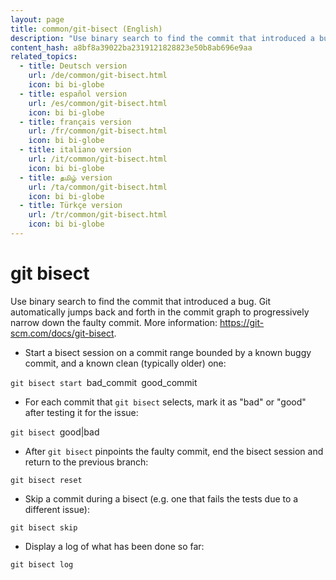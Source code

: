 ```yaml
---
layout: page
title: common/git-bisect (English)
description: "Use binary search to find the commit that introduced a bug."
content_hash: a8bf8a39022ba2319121828823e50b8ab696e9aa
related_topics:
  - title: Deutsch version
    url: /de/common/git-bisect.html
    icon: bi bi-globe
  - title: español version
    url: /es/common/git-bisect.html
    icon: bi bi-globe
  - title: français version
    url: /fr/common/git-bisect.html
    icon: bi bi-globe
  - title: italiano version
    url: /it/common/git-bisect.html
    icon: bi bi-globe
  - title: தமிழ் version
    url: /ta/common/git-bisect.html
    icon: bi bi-globe
  - title: Türkçe version
    url: /tr/common/git-bisect.html
    icon: bi bi-globe
---
```

# git bisect

Use binary search to find the commit that introduced a bug.
Git automatically jumps back and forth in the commit graph to progressively narrow down the faulty commit.
More information: <https://git-scm.com/docs/git-bisect>.

- Start a bisect session on a commit range bounded by a known buggy commit, and a known clean (typically older) one:

`git bisect start `<span class="tldr-var badge badge-pill bg-dark-lm bg-white-dm text-white-lm text-dark-dm font-weight-bold">bad_commit</span>` `<span class="tldr-var badge badge-pill bg-dark-lm bg-white-dm text-white-lm text-dark-dm font-weight-bold">good_commit</span>

- For each commit that `git bisect` selects, mark it as "bad" or "good" after testing it for the issue:

`git bisect `<span class="tldr-var badge badge-pill bg-dark-lm bg-white-dm text-white-lm text-dark-dm font-weight-bold">good|bad</span>

- After `git bisect` pinpoints the faulty commit, end the bisect session and return to the previous branch:

`git bisect reset`

- Skip a commit during a bisect (e.g. one that fails the tests due to a different issue):

`git bisect skip`

- Display a log of what has been done so far:

`git bisect log`
